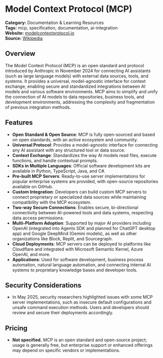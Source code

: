 # Model Context Protocol (MCP)

**Category:** Documentation & Learning Resources  
**Tags:** mcp, specification, documentation, ai-integration  
**Website:** [modelcontextprotocol.io](https://modelcontextprotocol.io)  
**Source:** [Wikipedia](https://en.wikipedia.org/wiki/Model_Context_Protocol)

## Overview
The Model Context Protocol (MCP) is an open standard and protocol introduced by Anthropic in November 2024 for connecting AI assistants (such as large language models) with external data sources, tools, and systems. It provides a universal, model-agnostic interface for context exchange, enabling secure and standardized integrations between AI models and various software environments. MCP aims to simplify and unify the connection of AI models to data repositories, business tools, and development environments, addressing the complexity and fragmentation of previous integration methods.

## Features
- **Open Standard & Open Source**: MCP is fully open-sourced and based on open standards, with an active ecosystem and community.
- **Universal Protocol**: Provides a model-agnostic interface for connecting any AI assistant with any structured tool or data source.
- **Context Exchange**: Standardizes the way AI models read files, execute functions, and handle contextual prompts.
- **SDKs in Multiple Languages**: Official software development kits are available in Python, TypeScript, Java, and C#.
- **Pre-built MCP Servers**: Ready-to-use server implementations for popular enterprise systems are provided, with open-source repositories available on GitHub.
- **Custom Integration**: Developers can build custom MCP servers to connect proprietary or specialized data sources while maintaining compatibility with the MCP ecosystem.
- **Two-way Secure Connections**: Enables secure, bi-directional connectivity between AI-powered tools and data systems, respecting data access permissions.
- **Multi-Platform Adoption**: Supported by major AI providers including OpenAI (integrated into Agents SDK and planned for ChatGPT desktop app) and Google DeepMind (Gemini models), as well as other organizations like Block, Replit, and Sourcegraph.
- **Cloud Deployments**: MCP servers can be deployed to platforms like Cloudflare and integrated with Microsoft Semantic Kernel, Azure OpenAI, and more.
- **Applications**: Used for software development, business process automation, natural language automation, and connecting internal AI systems to proprietary knowledge bases and developer tools.

## Security Considerations
- In May 2025, security researchers highlighted issues with some MCP server implementations, such as insecure default configurations and unsafe command execution methods. Users and developers should review and secure their deployments accordingly.

## Pricing
- **Not specified.** MCP is an open standard and open-source project; usage is generally free, but enterprise support or enhanced offerings may depend on specific vendors or implementations.